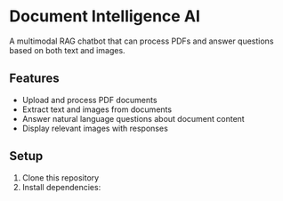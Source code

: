 # Document Intelligence AI

A multimodal RAG chatbot that can process PDFs and answer questions based on both text and images.

## Features

- Upload and process PDF documents
- Extract text and images from documents
- Answer natural language questions about document content
- Display relevant images with responses

## Setup

1. Clone this repository
2. Install dependencies:
